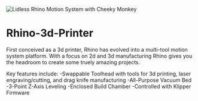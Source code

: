 ![Lidless Rhino Motion System with Cheeky Monkey]([https://github.com/Makersmic/Rhino-3d-Printer/blob/main/Rhino_Full_Assembly_2021-Aug-11_05-43-31PM-000_CustomizedView19665246199.png)
# Rhino-3d-Printer
First conceived as a 3d printer, Rhino has evolved into a multi-tool motion system platform.  With a focus on 2d and 3d manufacturing Rhino gives you the headroom to create some truely amazing projects.  

Key features include:
  -Swappable Toolhead with tools for 3d printing, laser engraving/cutting, and drag knife manufacturing
  -All-Purpose Vacuum Bed
  -3-Point Z-Axis Leveling
  -Enclosed Build Chamber
  -Controlled with Klipper Firmware


